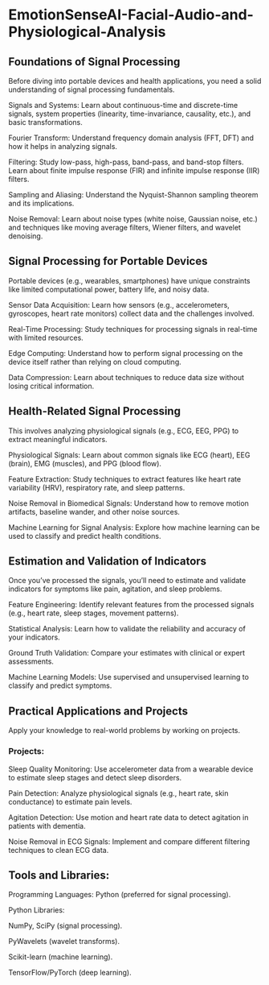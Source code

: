 # EmotionSenseAI-Facial-Audio-and-Physiological-Analysis

## Foundations of Signal Processing

Before diving into portable devices and health applications, you need a solid understanding of signal processing fundamentals.

Signals and Systems: Learn about continuous-time and discrete-time signals, system properties (linearity, time-invariance, causality, etc.), and basic transformations.

Fourier Transform: Understand frequency domain analysis (FFT, DFT) and how it helps in analyzing signals.

Filtering: Study low-pass, high-pass, band-pass, and band-stop filters. Learn about finite impulse response (FIR) and infinite impulse response (IIR) filters.

Sampling and Aliasing: Understand the Nyquist-Shannon sampling theorem and its implications.

Noise Removal: Learn about noise types (white noise, Gaussian noise, etc.) and techniques like moving average filters, Wiener filters, and wavelet denoising.

## Signal Processing for Portable Devices

Portable devices (e.g., wearables, smartphones) have unique constraints like limited computational power, battery life, and noisy data.

Sensor Data Acquisition: Learn how sensors (e.g., accelerometers, gyroscopes, heart rate monitors) collect data and the challenges involved.

Real-Time Processing: Study techniques for processing signals in real-time with limited resources.

Edge Computing: Understand how to perform signal processing on the device itself rather than relying on cloud computing.

Data Compression: Learn about techniques to reduce data size without losing critical information.

## Health-Related Signal Processing

This involves analyzing physiological signals (e.g., ECG, EEG, PPG) to extract meaningful indicators.

Physiological Signals: Learn about common signals like ECG (heart), EEG (brain), EMG (muscles), and PPG (blood flow).

Feature Extraction: Study techniques to extract features like heart rate variability (HRV), respiratory rate, and sleep patterns.

Noise Removal in Biomedical Signals: Understand how to remove motion artifacts, baseline wander, and other noise sources.

Machine Learning for Signal Analysis: Explore how machine learning can be used to classify and predict health conditions.

## Estimation and Validation of Indicators
Once you’ve processed the signals, you’ll need to estimate and validate indicators for symptoms like pain, agitation, and sleep problems.

Feature Engineering: Identify relevant features from the processed signals (e.g., heart rate, sleep stages, movement patterns).

Statistical Analysis: Learn how to validate the reliability and accuracy of your indicators.

Ground Truth Validation: Compare your estimates with clinical or expert assessments.

Machine Learning Models: Use supervised and unsupervised learning to classify and predict symptoms.

## Practical Applications and Projects
Apply your knowledge to real-world problems by working on projects.

### Projects:
Sleep Quality Monitoring: Use accelerometer data from a wearable device to estimate sleep stages and detect sleep disorders.

Pain Detection: Analyze physiological signals (e.g., heart rate, skin conductance) to estimate pain levels.

Agitation Detection: Use motion and heart rate data to detect agitation in patients with dementia.

Noise Removal in ECG Signals: Implement and compare different filtering techniques to clean ECG data.

## Tools and Libraries:
Programming Languages: Python (preferred for signal processing).

Python Libraries:

NumPy, SciPy (signal processing).

PyWavelets (wavelet transforms).

Scikit-learn (machine learning).

TensorFlow/PyTorch (deep learning).
